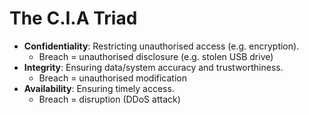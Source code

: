 # The C.I.A Triad
- **Confidentiality**: Restricting unauthorised access (e.g. encryption). 
	- Breach = unauthorised disclosure (e.g. stolen USB drive)
- **Integrity**: Ensuring data/system accuracy and trustworthiness. 
	- Breach = unauthorised modification
- **Availability**: Ensuring timely access. 
	- Breach = disruption (DDoS attack)